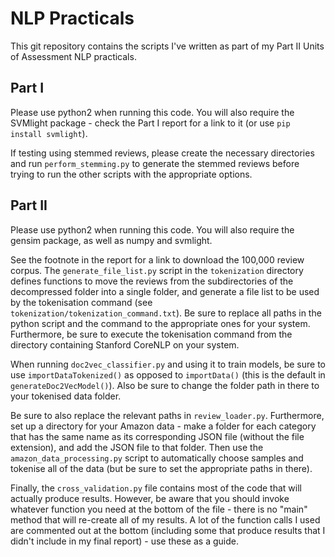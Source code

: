 # NLP Practicals

This git repository contains the scripts I've written as part of my Part II Units of Assessment NLP practicals.

## Part I

Please use python2 when running this code. You will also require the SVMlight package - check the Part I report for a link to it (or use `pip install svmlight`).

If testing using stemmed reviews, please create the necessary directories and run `perform_stemming.py` to generate the stemmed reviews before trying to run the other scripts with the appropriate options.

## Part II

Please use python2 when running this code. You will also require the gensim package, as well as numpy and svmlight.

See the footnote in the report for a link to download the 100,000 review corpus. The `generate_file_list.py` script in the `tokenization` directory defines functions to move the reviews from the subdirectories of the decompressed folder into a single folder, and generate a file list to be used by the tokenisation command (see `tokenization/tokenization_command.txt`). Be sure to replace all paths in the python script and the command to the appropriate ones for your system. Furthermore, be sure to execute the tokenisation command from the directory containing Stanford CoreNLP on your system.

When running `doc2vec_classifier.py` and using it to train models, be sure to use `importDataTokenized()` as opposed to `importData()` (this is the default in `generateDoc2VecModel()`). Also be sure to change the folder path in there to your tokenised data folder.

Be sure to also replace the relevant paths in `review_loader.py`. Furthermore, set up a directory for your Amazon data - make a folder for each category that has the same name as its corresponding JSON file (without the file extension), and add the JSON file to that folder. Then use the `amazon_data_processing.py` script to automatically choose samples and tokenise all of the data (but be sure to set the appropriate paths in there).

Finally, the `cross_validation.py` file contains most of the code that will actually produce results. However, be aware that you should invoke whatever function you need at the bottom of the file - there is no "main" method that will re-create all of my results. A lot of the function calls I used are commented out at the bottom (including some that produce results that I didn't include in my final report) - use these as a guide.

